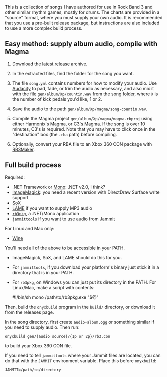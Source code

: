 This is a collection of songs I have authored for use in Rock Band 3 and other
similar rhythm games, mostly for drums. The charts are provided in a "source"
format, where you must supply your own audio. It is recommended that you use a
pre-built release package, but instructions are also included to use a more
complex build process.

## Easy method: supply album audio, compile with Magma

  1. Download the [latest release][releases] archive.

[releases]: https://github.com/mtolly/onyxite-customs/releases

  2. In the extracted files, find the folder for the song you want.

  3. The file `song.yml` contains numbers for how to modify your audio.
    Use [Audacity][] to pad, fade, or trim the audio as necessary, and also mix
    it with the file `gen/album/Xp/countin.wav` from the song folder, where
    `X` is the number of kick pedals you'd like, 1 or 2.

[Audacity]: http://audacity.sourceforge.net/

  4. Save the audio to the path `gen/album/Xp/magma/song-countin.wav`.

  5. Compile the Magma project `gen/album/Xp/magma/magma.rbproj` using either
    Harmonix's Magma, or [C3's Magma][c3magma]. If the song is over 10 minutes,
    C3's is required. Note that you may have to click once in the
    "destination" box (the `.rba` path) before compiling.

[c3magma]: http://www.pksage.com/ccc/forums/viewtopic.php?f=12&t=381

  6. Optionally, convert your RBA file to an Xbox 360 CON package with
    [RB3Maker][].

[RB3Maker]: http://rockband.scorehero.com/forum/viewtopic.php?t=34542

## Full build process

Required:

* .NET Framework or [Mono](http://www.mono-project.com):
  .NET v2.0, I think?
* [ImageMagick](http://www.imagemagick.org):
  you need a recent version with DirectDraw Surface write support
* [SoX](http://sox.sourceforge.net/)
* [LAME](http://lame.sourceforge.net/) if you want to supply MP3 audio
* [`rb3pkg`](https://github.com/mtolly/rb3tools/releases/download/v0.1/rb3pkg_v0.1_dotnet.zip),
  a .NET/Mono application
* [`jammittools`](https://github.com/mtolly/jammittools/releases)
  if you want to use audio from
  [Jammit](http://www.jammit.com/)

For Linux and Mac only:

* [Wine](http://www.winehq.org)

You'll need all of the above to be accessible in your PATH.

* ImageMagick, SoX, and LAME should do this for you.
* For `jammittools`, if you download your platform's binary just stick it in
  a directory that is in your PATH.
* For `rb3pkg`, on Windows you can just put its directory in the PATH.
  For Linux/Mac, make a script with contents:

    #!/bin/sh
    mono /path/to/rb3pkg.exe "$@"

Then, build the `onyxbuild` program in the `build/` directory, or download it
from the releases page.

In the song directory, first create `audio-album.ogg` or something similar if
you need to supply audio. Then run:

    onyxbuild gen/{audio source}/{1p or 2p}/rb3.con

to build your Xbox 360 CON file.

If you need to tell `jammittools` where your Jammit files are located, you can
do that with the `JAMMIT` environment variable. Place this before `onyxbuild`:

    JAMMIT=/path/to/directory
